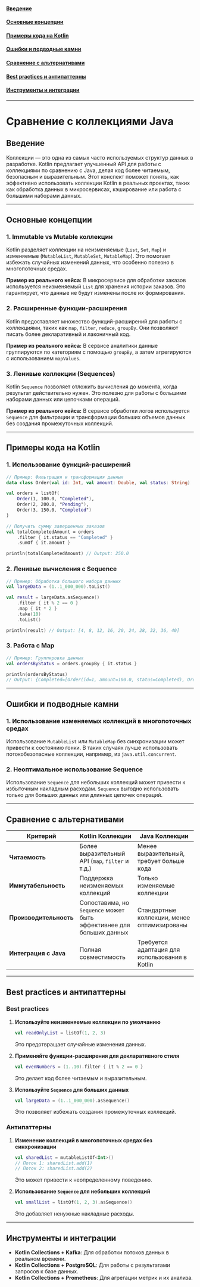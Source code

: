 #### [Введение](#Введение-1)
#### [Основные концепции](#Основные-концепции-1)
#### [Примеры кода на Kotlin](#Примеры-кода-на-kotlin-1)
#### [Ошибки и подводные камни](#Ошибки-и-подводные-камни-1)
#### [Сравнение с альтернативами](#Сравнение-с-альтернативами-1)
#### [Best practices и антипаттерны](#best-practices-и-антипаттерны-1)
#### [Инструменты и интеграции](#Инструменты-и-интеграции-1)

---
# Сравнение с коллекциями Java

## Введение
Коллекции — это одна из самых часто используемых структур данных в разработке. Kotlin предлагает улучшенный API для работы с коллекциями по сравнению с Java, делая код более читаемым, безопасным и выразительным. Этот конспект поможет понять, как эффективно использовать коллекции Kotlin в реальных проектах, таких как обработка данных в микросервисах, кэширование или работа с большими наборами данных.

---

## Основные концепции

### 1. **Immutable vs Mutable коллекции**
Kotlin разделяет коллекции на неизменяемые (`List`, `Set`, `Map`) и изменяемые (`MutableList`, `MutableSet`, `MutableMap`). Это помогает избежать случайных изменений данных, что особенно полезно в многопоточных средах.

**Пример из реального кейса:**
В микросервисе для обработки заказов используется неизменяемый `List` для хранения истории заказов. Это гарантирует, что данные не будут изменены после их формирования.

### 2. **Расширенные функции-расширения**
Kotlin предоставляет множество функций-расширений для работы с коллекциями, таких как `map`, `filter`, `reduce`, `groupBy`. Они позволяют писать более декларативный и лаконичный код.

**Пример из реального кейса:**
В сервисе аналитики данные группируются по категориям с помощью `groupBy`, а затем агрегируются с использованием `mapValues`.

### 3. **Ленивые коллекции (Sequences)**
Kotlin `Sequence` позволяет отложить вычисления до момента, когда результат действительно нужен. Это полезно для работы с большими наборами данных или цепочками операций.

**Пример из реального кейса:**
В сервисе обработки логов используется `Sequence` для фильтрации и трансформации больших объемов данных без создания промежуточных коллекций.

---

## Примеры кода на Kotlin

### 1. **Использование функций-расширений**
```kotlin
// Пример: Фильтрация и трансформация данных
data class Order(val id: Int, val amount: Double, val status: String)

val orders = listOf(
    Order(1, 100.0, "Completed"),
    Order(2, 200.0, "Pending"),
    Order(3, 150.0, "Completed")
)

// Получить сумму завершенных заказов
val totalCompletedAmount = orders
    .filter { it.status == "Completed" }
    .sumOf { it.amount }

println(totalCompletedAmount) // Output: 250.0
```

### 2. **Ленивые вычисления с Sequence**
```kotlin
// Пример: Обработка большого набора данных
val largeData = (1..1_000_000).toList()

val result = largeData.asSequence()
    .filter { it % 2 == 0 }
    .map { it * 2 }
    .take(10)
    .toList()

println(result) // Output: [4, 8, 12, 16, 20, 24, 28, 32, 36, 40]
```

### 3. **Работа с Map**
```kotlin
// Пример: Группировка данных
val ordersByStatus = orders.groupBy { it.status }

println(ordersByStatus)
// Output: {Completed=[Order(id=1, amount=100.0, status=Completed), Order(id=3, amount=150.0, status=Completed)], Pending=[Order(id=2, amount=200.0, status=Pending)]}
```

---

## Ошибки и подводные камни

### 1. **Использование изменяемых коллекций в многопоточных средах**
Использование `MutableList` или `MutableMap` без синхронизации может привести к состоянию гонки. В таких случаях лучше использовать потокобезопасные коллекции, например, из `java.util.concurrent`.

### 2. **Неоптимальное использование Sequence**
Использование `Sequence` для небольших коллекций может привести к избыточным накладным расходам. `Sequence` выгодно использовать только для больших данных или длинных цепочек операций.

---

## Сравнение с альтернативами

| **Критерий**            | **Kotlin Коллекции**                          | **Java Коллекции**                          |
|-------------------------|-----------------------------------------------|---------------------------------------------|
| **Читаемость**          | Более выразительный API (`map`, `filter` и т.д.) | Менее выразительный, требует больше кода    |
| **Иммутабельность**     | Поддержка неизменяемых коллекций              | Только изменяемые коллекции                 |
| **Производительность**  | Сопоставима, но `Sequence` может быть эффективнее для больших данных | Стандартные коллекции, менее оптимизированы |
| **Интеграция с Java**   | Полная совместимость                          | Требуется адаптация для использования в Kotlin |

---

## Best practices и антипаттерны

### **Best practices**
1. **Используйте неизменяемые коллекции по умолчанию**
   ```kotlin
   val readOnlyList = listOf(1, 2, 3)
   ```
   Это предотвращает случайные изменения данных.

2. **Применяйте функции-расширения для декларативного стиля**
   ```kotlin
   val evenNumbers = (1..10).filter { it % 2 == 0 }
   ```
   Это делает код более читаемым и выразительным.

3. **Используйте `Sequence` для больших данных**
   ```kotlin
   val largeData = (1..1_000_000).asSequence()
   ```
   Это позволяет избежать создания промежуточных коллекций.

### **Антипаттерны**
1. **Изменение коллекций в многопоточных средах без синхронизации**
   ```kotlin
   val sharedList = mutableListOf<Int>()
   // Поток 1: sharedList.add(1)
   // Поток 2: sharedList.add(2)
   ```
   Это может привести к неопределенному поведению.

2. **Использование `Sequence` для небольших коллекций**
   ```kotlin
   val smallList = listOf(1, 2, 3).asSequence()
   ```
   Это добавляет ненужные накладные расходы.

---

## Инструменты и интеграции
- **Kotlin Collections + Kafka**: Для обработки потоков данных в реальном времени.
- **Kotlin Collections + PostgreSQL**: Для работы с результатами запросов к базе данных.
- **Kotlin Collections + Prometheus**: Для агрегации метрик и их анализа.